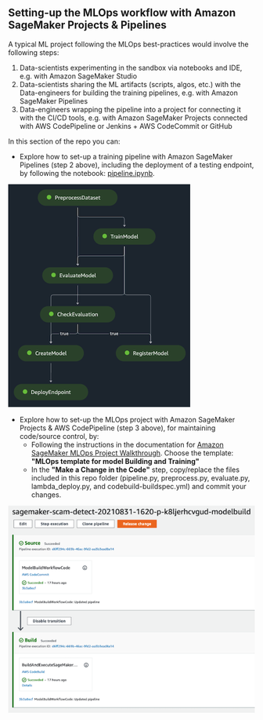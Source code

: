 ## Setting-up the MLOps workflow with Amazon SageMaker Projects & Pipelines

A typical ML project following the MLOps best-practices would involve the following steps:
1. Data-scientists experimenting in the sandbox via notebooks and IDE, e.g. with Amazon SageMaker Studio
2. Data-scientists sharing the ML artifacts (scripts, algos, etc.) with the Data-engineers for building the training pipelines, e.g. with Amazon SageMaker Pipelines
3. Data-engineers wrapping the pipeline into a project for connecting it with the CI/CD tools, e.g. with Amazon SageMaker Projects connected with AWS CodePipeline or Jenkins + AWS CodeCommit or GitHub

In this section of the repo you can:
- Explore how to set-up a training pipeline with Amazon SageMaker Pipelines (step 2 above), including the deployment of a testing endpoint, by following the notebook: [pipeline.ipynb](./pipeline.ipynb).

![sample pipeline](./img/1.png)

- Explore how to set-up the MLOps project with Amazon SageMaker Projects & AWS CodePipeline (step 3 above), for maintaining code/source control, by:
  - Following the instructions in the documentation for [Amazon SageMaker MLOps Project Walkthrough](https://docs.aws.amazon.com/sagemaker/latest/dg/sagemaker-projects-walkthrough.html). Choose the template: **"MLOps template for model Building and Training"**
  - In the **"Make a Change in the Code"** step, copy/replace the files included in this repo folder (pipeline.py, preprocess.py, evaluate.py, lambda_deploy.py, and codebuild-buildspec.yml) and commit your changes.

![sample project pipeline](./img/2.png)
